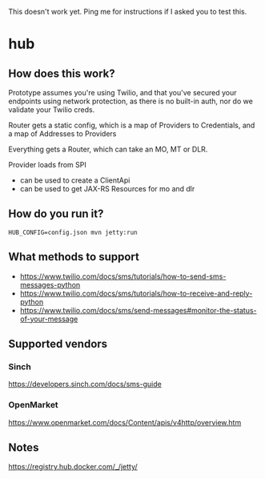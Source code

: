 This doesn't work yet. Ping me for instructions if I asked you to test this.

# hub

## How does this work?

Prototype assumes you're using Twilio, and that you've secured your endpoints using network protection, as there is no built-in auth, nor do we validate your Twilio creds.

Router gets a static config, which is a map of Providers to Credentials, and a map of Addresses to Providers

Everything gets a Router, which can take an MO, MT or DLR.

Provider loads from SPI
 - can be used to create a ClientApi
 - can be used to get JAX-RS Resources for mo and dlr

## How do you run it?

`HUB_CONFIG=config.json mvn jetty:run`

## What methods to support

- https://www.twilio.com/docs/sms/tutorials/how-to-send-sms-messages-python
- https://www.twilio.com/docs/sms/tutorials/how-to-receive-and-reply-python
- https://www.twilio.com/docs/sms/send-messages#monitor-the-status-of-your-message

## Supported vendors

### Sinch

https://developers.sinch.com/docs/sms-guide

### OpenMarket

https://www.openmarket.com/docs/Content/apis/v4http/overview.htm

## Notes

https://registry.hub.docker.com/_/jetty/
